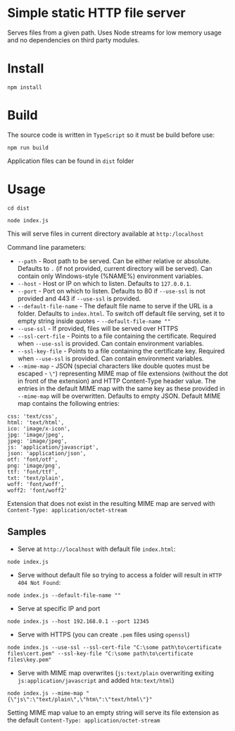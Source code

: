 # Simple static HTTP file server
Serves files from a given path. Uses Node streams for low memory usage and no dependencies on third party modules.

# Install
`npm install`

# Build
The source code is written in `TypeScript` so it must be build before use:

`npm run build`

Application files can be found in `dist` folder

# Usage
`cd dist`

`node index.js`

This will serve files in current directory available at `http:/localhost`

Command line parameters:
- `--path` - Root path to be served. Can be either relative or absolute. Defaults to `.` (if not provided, current directory will be served). Can contain only Windows-style (%NAME%) environment variables.
- `--host` - Host or IP on which to listen. Defaults to `127.0.0.1`.
- `--port` - Port on which to listen. Defaults to 80 if `--use-ssl` is not provided and 443 if `--use-ssl` is provided.
- `--default-file-name` - The default file name to serve if the URL is a folder. Defaults to `index.html`. To switch off default file serving, set it to empty string inside quotes - `--default-file-name ""`
- `--use-ssl` - If provided, files will be served over HTTPS
- `--ssl-cert-file` - Points to a file containing the certificate. Required when `--use-ssl` is provided. Can contain environment variables.
- `--ssl-key-file` - Points to a file containing the certificate key. Required when `--use-ssl` is provided. Can contain environment variables.
- `--mime-map` - JSON (special characters like double quotes must be escaped - `\"`) representing MIME map of file extensions (without the dot in front of the extension) and HTTP Content-Type header value. The entries in the default MIME map with the same key as these provided in `--mime-map` will be overwritten. Defaults to empty JSON. Default MIME map contains the following entries:

```
css: 'text/css',
html: 'text/html',
ico: 'image/x-icon',
jpg: 'image/jpeg',
jpeg: 'image/jpeg',
js: 'application/javascript',
json: 'application/json',
otf: 'font/otf',
png: 'image/png',
ttf: 'font/ttf',
txt: 'text/plain',
woff: 'font/woff',
woff2: 'font/woff2'
```

Extension that does not exist in the resulting MIME map are served with `Content-Type: application/octet-stream`

## Samples
- Serve at `http://localhost` with default file `index.html`:

`node index.js`

- Serve without default file so trying to access a folder will result in `HTTP 404 Not Found`:

`node index.js --default-file-name ""`

- Serve at specific IP and port

`node index.js --host 192.168.0.1 --port 12345`

- Serve with HTTPS (you can create `.pem` files using `openssl`)

`node index.js --use-ssl --ssl-cert-file "C:\some path\to\certificate files\cert.pem" --ssl-key-file "C:\some path\to\certificate files\key.pem"`

- Serve with MIME map overwrites (`js:text/plain` overwriting exiting `js:application/javascript` and added `htm:text/html`) 

`node index.js --mime-map "{\"js\":\"text/plain\",\"htm\":\"text/html\"}"`

Setting MIME map value to an empty string will serve its file extension as the default `Content-Type: application/octet-stream`

